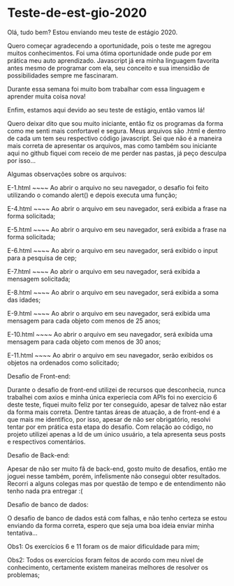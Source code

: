 # Teste-de-est-gio-2020

Olá, tudo bem?
Estou enviando meu teste de estágio 2020.

Quero começar agradecendo a oportunidade, pois o teste me agregou muitos conhecimentos. 
Foi uma ótima oportunidade onde pude por em prática meu auto aprendizado.
Javascript já era minha linguagem favorita antes mesmo de programar com ela, 
seu conceito e sua imensidão de possibilidades sempre me fascinaram. 

Durante essa semana foi muito bom trabalhar com essa linguagem e aprender muita coisa nova!

Enfim, estamos aqui devido ao seu teste de estágio, então vamos lá!

Quero deixar dito que sou muito iniciante, então fiz os programas da forma como me senti mais confortavel e segura.
Meus arquivos são .html e dentro de cada um tem seu respectivo código javascript. 
Sei que não é a maneira mais correta de apresentar os arquivos, mas como também sou iniciante aqui no github fiquei com receio de me perder nas pastas, já peço desculpa por isso...

Algumas observações sobre os arquivos:

E-1.html  ~~~~ Ao abrir o arquivo no seu navegador, o desafio foi feito utilizando o comando alert() e depois executa uma função;

E-4.html  ~~~~ Ao abrir o arquivo em seu navegador, será exibida a frase na forma solicitada;

E-5.html  ~~~~ Ao abrir o arquivo em seu navegador, será exibida a frase na forma solicitada;

E-6.html  ~~~~ Ao abrir o arquivo em seu navegador, será exibido o input para a pesquisa de cep;

E-7.html  ~~~~ Ao abrir o arquivo em seu navegador, será exibida a mensagem solicitada;

E-8.html  ~~~~ Ao abrir o arquivo em seu navegador, será exibida a soma das idades;

E-9.html  ~~~~ Ao abrir o arquivo em seu navegador, será exibida uma mensagem para cada objeto com menos de 25 anos;

E-10.html ~~~~ Ao abrir o arquivo em seu navegador, será exibida uma mensagem para cada objeto com menos de 30 anos;

E-11.html ~~~~ Ao abrir o arquivo em seu navegador, serão exibidos os objetos na ordenados como solicitado;

Desafio de Front-end:

Durante o desafio de front-end utilizei de recursos que desconhecia, nunca trabalhei com axios e minha única experiecia com APIs foi no exercicio 6 deste teste,
fiquei muito feliz por ter conseguido, apesar de talvez não estar da forma mais correta. Dentre tantas áreas de atuação, a de front-end é a que mais me identifico,
por isso, apesar de não ser obrigatório, resolvi tentar por em prática esta etapa do desafio. 
Com relação ao código, no projeto utilizei apenas a Id de um único usuário, a tela apresenta seus posts e respectivos comentários. 

Desafio de Back-end:

Apesar de não ser muito fã de back-end, gosto muito de desafios, então me joguei nesse também, porém, infelismente não consegui obter resultados. 
Recorri a alguns colegas mas por questão de tempo e de entendimento não tenho nada pra entregar :(

Desafio de banco de dados:

O desafio de banco de dados está com falhas, e não tenho certeza se estou enviando da forma correta, espero que seja uma boa ideia enviar minha tentativa... 

Obs1: Os exercícios 6 e 11 foram os de maior dificuldade para mim;

Obs2: Todos os exercícios foram feitos de acordo com meu nível de conhecimento, certamente existem maneiras melhores de resolver os problemas;

